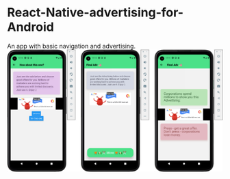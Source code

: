 # React-Native-advertising-for-Android
An app with basic navigation and advertising.
![This is an image](https://github.com/your-scorpion/React-Native-advertising-for-Android/blob/main/picture_result.jpg )



